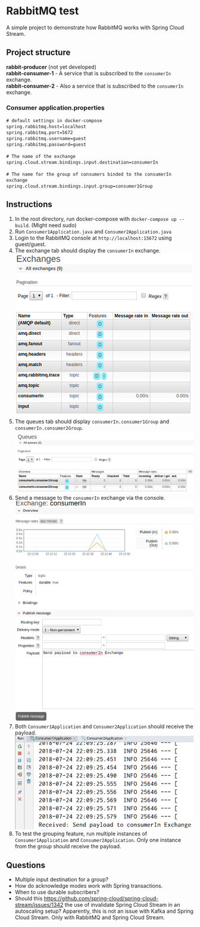 # RabbitMQ test

A simple project to demonstrate how RabbitMQ works with Spring Cloud Stream.

## Project structure

**rabbit-producer** (not yet developed)  
**rabbit-consumer-1** - A service that is subscribed to the `consumerIn` exchange.  
**rabbit-consumer-2** - Also a service that is subscribed to the `consumerIn` exchange.

### Consumer application.properties

```
# default settings in docker-compose
spring.rabbitmq.host=localhost
spring.rabbitmq.port=5672
spring.rabbitmq.username=guest
spring.rabbitmq.password=guest

# The name of the exchange
spring.cloud.stream.bindings.input.destination=consumerIn

# The name for the group of consumers binded to the consumerIn exchange
spring.cloud.stream.bindings.input.group=consumer1Group
```

## Instructions

1. In the root directory, run docker-compose with `docker-compose up --build`. (Might need sudo)
2. Run `Consumer1Application.java` and `Consumer2Application.java`
3. Login to the RabbitMQ console at `http://localhost:15672` using guest/guest.
4. The exchange tab should display the `consumerIn` exchange.
![](images/exchanges.png)
5. The queues tab should display `consumerIn.consumer1Group` and `consumerIn.consumer2Group`.
![](images/queues.png)
6. Send a message to the `consumerIn` exchange via the console.
![](images/publish-to-consumerIn-from-console.png)
7. Both `Consumer1Application` and `Consumer2Application` should receive the payload.
![](images/received-payload-from-console.png)
8. To test the grouping feature, run multiple instances of `Consumer1Application` and `Consumer2Application`. Only one 
instance from the group should receive the payload.

## Questions

- Multiple input destination for a group?
- How do acknowledge modes work with Spring transactions.
- When to use durable subscribers?
- Should this https://github.com/spring-cloud/spring-cloud-stream/issues/1342 the use of invalidate Spring Cloud Stream 
in an autoscaling setup? Apparently, this is not an issue with Kafka and Spring Cloud Stream. Only with RabbitMQ 
and Spring Cloud Stream.